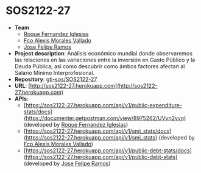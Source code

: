 # SOS2122-27
- **Team**
  - [Roque Fernandez Iglesias](https://github.com/roque-fernandez)
  - [Fco Alexis Morales Vallado](https://github.com/famvcucu)
  - [Jose Felipe Ramos](https://github.com/jfeliperamos)
- **Project description**: Análisis económico mundial donde observaremos las relaciones en las variaciones entre la inversión en Gasto Público y la Deuda Pública, así como descubrir como ámbos factores afectan al Salario Mínimo Interprofesional.
- **Repository**: [gti-sos/SOS2122-27](https://github.com/gti-sos/SOS2122-27)
- **URL**: [http://sos2122-27.herokuapp.com](http://sos2122-27.herokuapp.com)
-  **APIs**:
    - [https://sos2122-27.herokuapp.com/api/v1/public-expenditure-stats/docs](https://documenter.getpostman.com/view/8975262/UVyn2yyn) (developed by [Roque Fernandez Iglesias](https://github.com/roque-fernandez))
    - [https://sos2122-27.herokuapp.com/api/v1/smi_stats/docs](https://sos2122-27.herokuapp.com/api/v1/smi_stats) (developed by [Fco Alexis Morales Vallado](https://github.com/famvcucu))
    - [https://sos2122-27.herokuapp.com/api/v1/public-debt-stats/docs](https://sos2122-27.herokuapp.com/api/v1/public-debt-stats) (developed by [Jose Felipe Ramos](https://github.com/jfeliperamos))
